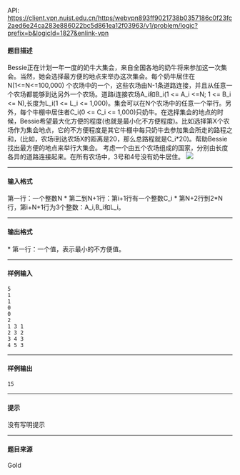 API: https://client.vpn.nuist.edu.cn/https/webvpn893ff9021738b0357186c0f23fc2aed6e24ca283e886022bc5d861ea12f03963/v1/problem/logic?prefix=b&logicId=1827&enlink-vpn

#### 题目描述

Bessie正在计划一年一度的奶牛大集会，来自全国各地的奶牛将来参加这一次集会。当然，她会选择最方便的地点来举办这次集会。每个奶牛居住在 N(1<=N<=100,000) 个农场中的一个，这些农场由N-1条道路连接，并且从任意一个农场都能够到达另外一个农场。道路i连接农场A\_i和B\_i(1 <= A\_i <=N; 1 <= B\_i <= N),长度为L\_i(1 <= L\_i <= 1,000)。集会可以在N个农场中的任意一个举行。另外，每个牛棚中居住者C\_i(0 <= C\_i <= 1,000)只奶牛。在选择集会的地点的时候，Bessie希望最大化方便的程度(也就是最小化不方便程度)。比如选择第X个农场作为集会地点，它的不方便程度是其它牛棚中每只奶牛去参加集会所走的路程之和，(比如，农场i到达农场X的距离是20，那么总路程就是C\_i\*20)。帮助Bessie找出最方便的地点来举行大集会。 考虑一个由五个农场组成的国家，分别由长度各异的道路连接起来。在所有农场中，3号和4号没有奶牛居住。 ![](../file/1827_0.jpg)

---

#### 输入格式

第一行：一个整数N \* 第二到N+1行：第i+1行有一个整数C\_i \* 第N+2行到2\*N行，第i+N+1行为3个整数：A\_i,B\_i和L\_i。

---

#### 输出格式

\* 第一行：一个值，表示最小的不方便值。

---

#### 样例输入
```
5
1
1
0
0
2
1 3 1
2 3 2
3 4 3
4 5 3

```

---

#### 样例输出
```
15

```

---

#### 提示

没有写明提示

---

#### 题目来源

Gold